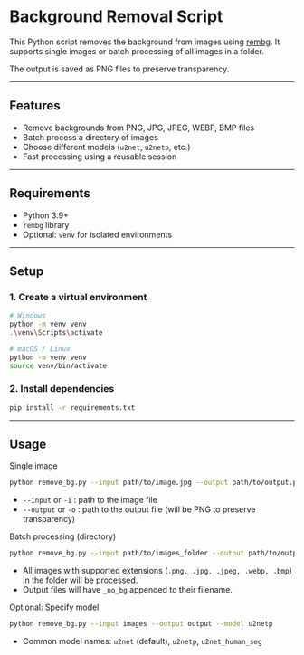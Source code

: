 # Background Removal Script

This Python script removes the background from images using [rembg](https://github.com/danielgatis/rembg). It supports single images or batch processing of all images in a folder.

The output is saved as PNG files to preserve transparency.

---

## Features

- Remove backgrounds from PNG, JPG, JPEG, WEBP, BMP files
- Batch process a directory of images
- Choose different models (`u2net`, `u2netp`, etc.)
- Fast processing using a reusable session

---

## Requirements

- Python 3.9+
- `rembg` library
- Optional: `venv` for isolated environments

---

## Setup

### 1. Create a virtual environment

```bash
# Windows
python -m venv venv
.\venv\Scripts\activate

# macOS / Linux
python -m venv venv
source venv/bin/activate
```

### 2. Install dependencies

```bash
pip install -r requirements.txt
```

---

## Usage

Single image

```bash
python remove_bg.py --input path/to/image.jpg --output path/to/output.png
```

- `--input` or `-i` : path to the image file
- `--output` or `-o` : path to the output file (will be PNG to preserve transparency)

Batch processing (directory)

```bash
python remove_bg.py --input path/to/images_folder --output path/to/output_folder
```

- All images with supported extensions (`.png, .jpg, .jpeg, .webp, .bmp`) in the folder will be processed.
- Output files will have `_no_bg` appended to their filename.

Optional: Specify model

```bash
python remove_bg.py --input images --output output --model u2netp
```

- Common model names: `u2net` (default), `u2netp`, `u2net_human_seg`
